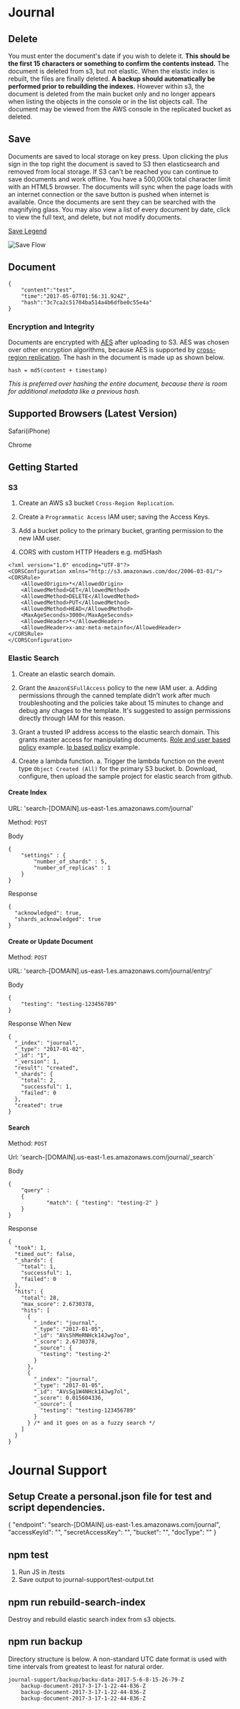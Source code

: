 # Journal

## Delete

You must enter the document's date if you  wish to delete it. **This should be the first 15 characters or something to confirm the contents instead.** The document is deleted from s3, but not elastic. When the elastic index is rebuilt, the files are finally deleted. **A backup should automatically be performed prior to rebuilding the indexes.** However within s3, the document is deleted from the main bucket only and no longer appears when listing the objects in the console or in the list objects call. The document may be viewed from the AWS console in the replicated bucket as deleted.

## Save

Documents are saved to local storage on key press. Upon clicking the plus sign in the top right the document is saved to S3 then elasticsearch and removed from local storage. If S3 can't be reached you can continue to save documents and work offline. You have a 500,000k total character limit with an HTML5 browser. The documents will sync when the page loads with an internet connection or the save button is pushed when internet is available. Once the documents are sent they can be searched with the magnifying glass. You may also view a list of every document by date, click to view the full text, and delete, but not modify documents.

[Save Legend](https://timg456789.github.io/journal/docs/save-legend.md)

![Save Flow](https://timg456789.github.io/journal/docs/save-flow.jpg)

## Document

    {
        "content":"test",
        "time":"2017-05-07T01:56:31.924Z",
        "hash":"3c7ca2c51704ba514a4b6dfbe0c55e4a"
    }
    
### Encryption and Integrity
Documents are encrypted with [AES](http://docs.aws.amazon.com/AmazonS3/latest/dev/UsingServerSideEncryption.html) after uploading to S3. AES was chosen over other encryption algorithms, because AES is supported by [cross-region replication](http://docs.aws.amazon.com/AmazonS3/latest/dev/crr-what-is-isnot-replicated.html). The hash in the document is made up as shown below.
    
    hash = md5(content + timestamp)
    
*This is preferred over hashing the entire document, because there is room for additional metadata like a previous hash.*
  
## Supported Browsers (Latest Version)
Safari(iPhone)

Chrome

## Getting Started

### S3

1. Create an AWS s3 bucket `Cross-Region Replication`.

2. Create a `Programmatic Access` IAM user; saving the Access Keys.

3. Add a bucket policy to the primary bucket, granting permission to the new IAM user.

4. CORS with custom HTTP Headers e.g. md5Hash
```
<?xml version="1.0" encoding="UTF-8"?>
<CORSConfiguration xmlns="http://s3.amazonaws.com/doc/2006-03-01/">
<CORSRule>
    <AllowedOrigin>*</AllowedOrigin>
    <AllowedMethod>GET</AllowedMethod>
    <AllowedMethod>DELETE</AllowedMethod>
    <AllowedMethod>PUT</AllowedMethod>
    <AllowedMethod>HEAD</AllowedMethod>
    <MaxAgeSeconds>3000</MaxAgeSeconds>
    <AllowedHeader>*</AllowedHeader>
    <AllowedHeader>x-amz-meta-metainfo</AllowedHeader>
</CORSRule>
</CORSConfiguration>

```
### Elastic Search

1. Create an elastic search domain.

2. Grant the `AmazonESFullAccess` policy to the new IAM user.
    a. Adding permissions through the canned template didn't work after much troubleshooting and the policies take about 15 minutes to change and debug any chages to the template. It's suggested to assign permissions directly through IAM for this reason.

3. Grant a trusted IP address access to the elastic search domain. This grants master access for manipulating documents. [Role and user based policy](https://timg456789.github.io/journal/docs/elasticsearch-access-policy-ip.json) example. [Ip based policy](https://timg456789.github.io/journal/docs/elasticsearch-access-policy-user-and-role.json) example.

4. Create a lambda function.
    a. Trigger the lambda function on the event type `Object Created (All)` for the primary S3 bucket.
    b. Download, configure, then upload the sample project for elastic search from github.

#### Create Index

URL: 'search-[DOMAIN].us-east-1.es.amazonaws.com/journal'

Method: `POST`

Body
```
{
    "settings" : {
        "number_of_shards" : 5,
        "number_of_replicas" : 1
    }
}
```
Response
```
{
  "acknowledged": true,
  "shards_acknowledged": true
}
```
#### Create or Update Document

Method: `POST`

URL: 'search-[DOMAIN].us-east-1.es.amazonaws.com/journal/entry/`

Body
```
{
    "testing": "testing-123456789"
}
```
Response When New
```
{
  "_index": "journal",
  "_type": "2017-01-02",
  "_id": "1",
  "_version": 1,
  "result": "created",
  "_shards": {
    "total": 2,
    "successful": 1,
    "failed": 0
  },
  "created": true
}
```
#### Search

Method: `POST`

Url: 'search-[DOMAIN].us-east-1.es.amazonaws.com/journal/_search`

Body
```
{
    "query" :
    {
	        "match": { "testing": "testing-2" }
    }
}
```
Response
```
{
  "took": 1,
  "timed_out": false,
  "_shards": {
    "total": 1,
    "successful": 1,
    "failed": 0
  },
  "hits": {
    "total": 28,
    "max_score": 2.6730378,
    "hits": [
      {
        "_index": "journal",
        "_type": "2017-01-05",
        "_id": "AVsShMeRNHck14Jwg7oo",
        "_score": 2.6730378,
        "_source": {
          "testing": "testing-2"
        }
      },
      {
        "_index": "journal",
        "_type": "2017-01-05",
        "_id": "AVsSg1W4NHck14Jwg7ol",
        "_score": 0.015604336,
        "_source": {
          "testing": "testing-123456789"
        }
      } /* and it goes on as a fuzzy search */
    ]
  }
}
```

# Journal Support

## Setup Create a personal.json file for test and script dependencies.

{
    "endpoint": "search-[DOMAIN].us-east-1.es.amazonaws.com/journal",
    "accessKeyId": "",
    "secretAccessKey": "",
    "bucket": "",
    "docType": ""
}

## npm test

1. Run JS in /tests
2. Save output to journal-support/test-output.txt

## npm run rebuild-search-index
Destroy and rebuild elastic search index from s3 objects.

## npm run backup
Directory structure is below. A non-standard UTC date format is used with time intervals from greatest to least for natural order.

    journal-support/backup/backu-data-2017-5-6-8-15-26-79-Z
        backup-document-2017-3-17-1-22-44-836-Z
        backup-document-2017-3-17-1-22-44-836-Z
        backup-document-2017-3-17-1-22-44-836-Z
